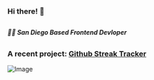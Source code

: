 ### Hi there! 👋
##
##### 🏄‍♂️ San Diego Based Frontend Devloper
##
### A recent project:  [Github Streak Tracker](https://github.com/gibsonbailey/git-streak-tracker)
![Image](https://git-streak-tracker.herokuapp.com/api/markdown_image/sw00d)




<!--
**sw00d/sw00d** is a ✨ _special_ ✨ repository because its `README.md` (this file) appears on your GitHub profile.

Here are some ideas to get you started:

- 🔭 I’m currently working on ...
- 🌱 I’m currently learning ...
- 👯 I’m looking to collaborate on ...
- 🤔 I’m looking for help with ...
- 💬 Ask me about ...
- 📫 How to reach me: ...
- 😄 Pronouns: ...
- ⚡ Fun fact: ...
-->
